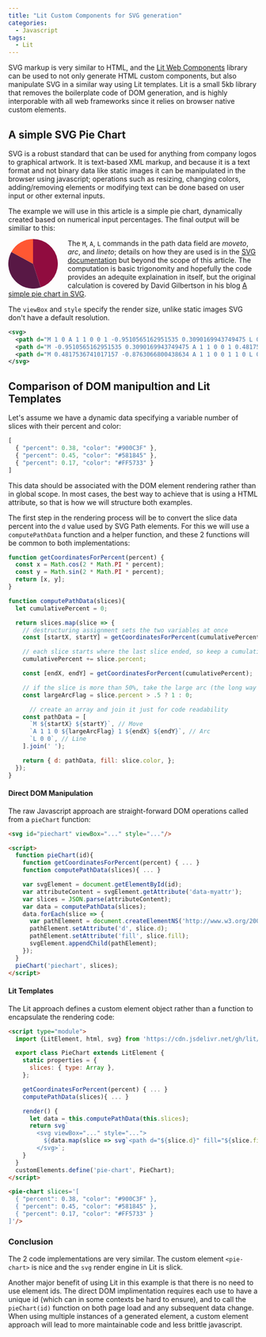 ```yaml
---
title: "Lit Custom Components for SVG generation"
categories:
  - Javascript
tags:
  - Lit
---
```

SVG markup is very similar to HTML, and the [Lit Web Components](https://lit.dev/) library can be used to not only generate HTML custom components, but also manipulate SVG in a similar way using Lit templates. Lit is a small 5kb library that removes the boilerplate code of DOM generation, and is highly interporable with all web frameworks since it relies on browser native custom elements.

## A simple SVG Pie Chart

SVG is a robust standard that can be used for anything from company logos to graphical artwork. It is text-based XML markup, and because it is a text format and not binary data like static images it can be manipulated in the browser using javascript; operations such as resizing, changing colors, adding/removing elements or modifying text can be done based on user input or other external inputs.

The example we will use in this article is a simple pie chart, dynamically created based on numerical input percentages.  The final output will be similiar to this:

<svg xmlns="http://www.w3.org/2000/svg" viewBox="-1 -1 2 2" style="transform: rotate(-90deg);height:100px;float:left;margin-right:20px;">
  <path d="M 1 0 A 1 1 0 0 1 -0.9510565162951535 0.3090169943749475 L 0 0" fill="#900C3F"/>
  <path d="M -0.9510565162951535 0.3090169943749475 A 1 1 0 0 1 0.4817536741017157 -0.8763066800438634 L 0 0" fill="#581845"/>
  <path d="M 0.4817536741017157 -0.8763066800438634 A 1 1 0 0 1 1 0 L 0 0" fill="#FF5733"/>
</svg>

The `M`, `A`, `L` commands in the path data field are _moveto_, _arc_, and _lineto_; details on how they are used is in the [SVG documentation](https://www.w3.org/TR/SVG11/paths.html#PathDataEllipticalArcCommands) but beyond the scope of this article. The computation is basic trigonomity and hopefully the code provides an adequite explaination in itself, but the original calculation is covered by David Gilbertson in his blog [A simple pie chart in SVG](https://medium.com/hackernoon/a-simple-pie-chart-in-svg-dbdd653b6936).

The `viewBox` and `style` specify the render size, unlike static images SVG don't have a default resolution.
<br style="clear:left"/>

```xml
<svg>
  <path d="M 1 0 A 1 1 0 0 1 -0.9510565162951535 0.3090169943749475 L 0 0" fill="#900C3F"/>
  <path d="M -0.9510565162951535 0.3090169943749475 A 1 1 0 0 1 0.4817536741017157 -0.8763066800438634 L 0 0" fill="#581845"/>
  <path d="M 0.4817536741017157 -0.8763066800438634 A 1 1 0 0 1 1 0 L 0 0" fill="#FF5733"/>
</svg>
```

## Comparison of DOM manipultion and Lit Templates

Let's assume we have a dynamic data specifying a variable number of slices with their percent and color:

```javascript
[
  { "percent": 0.38, "color": "#900C3F" },
  { "percent": 0.45, "color": "#581845" },
  { "percent": 0.17, "color": "#FF5733" }
]
```
This data should be associated with the DOM element rendering rather than in global scope.  In most cases, the best way to achieve that is using a HTML attribute, so that is how we will structure both examples.


The first step in the rendering process will be to convert the slice data percent into the `d` value used by SVG Path elements.  For this we will use a `computePathData` function and a helper function, and these 2 functions will be common to both implementations:

```javascript
function getCoordinatesForPercent(percent) {
  const x = Math.cos(2 * Math.PI * percent);
  const y = Math.sin(2 * Math.PI * percent);
  return [x, y];
}

function computePathData(slices){
  let cumulativePercent = 0;

  return slices.map(slice => {
    // destructuring assignment sets the two variables at once
    const [startX, startY] = getCoordinatesForPercent(cumulativePercent);

    // each slice starts where the last slice ended, so keep a cumulative percent
    cumulativePercent += slice.percent;

    const [endX, endY] = getCoordinatesForPercent(cumulativePercent);

    // if the slice is more than 50%, take the large arc (the long way around)
    const largeArcFlag = slice.percent > .5 ? 1 : 0;

      // create an array and join it just for code readability
    const pathData = [
      `M ${startX} ${startY}`, // Move
      `A 1 1 0 ${largeArcFlag} 1 ${endX} ${endY}`, // Arc
      `L 0 0`, // Line
    ].join(' ');

    return { d: pathData, fill: slice.color, };
  });
}
```

#### Direct DOM Manipulation

The raw Javascript approach are straight-forward DOM operations called from a `pieChart` function:

```html
<svg id="piechart" viewBox="..." style="..."/>

<script>
  function pieChart(id){
    function getCoordinatesForPercent(percent) { ... }
    function computePathData(slices){ ... }

    var svgElement = document.getElementById(id);
    var attributeContent = svgElement.getAttribute('data-myattr');
    var slices = JSON.parse(attributeContent);
    var data = computePathData(slices);
    data.forEach(slice => {
      var pathElement = document.createElementNS('http://www.w3.org/2000/svg', 'path');
      pathElement.setAttribute('d', slice.d);
      pathElement.setAttribute('fill', slice.fill);
      svgElement.appendChild(pathElement);
    });
  }
  pieChart('piechart', slices);
</script>
```

#### Lit Templates

The Lit approach defines a custom element object rather than a function to encapsulate the rendering code:

```html
<script type="module">
  import {LitElement, html, svg} from 'https://cdn.jsdelivr.net/gh/lit/dist@2/core/lit-core.min.js';

  export class PieChart extends LitElement {
    static properties = {
      slices: { type: Array },
    };

    getCoordinatesForPercent(percent) { ... }
    computePathData(slices){ ... }

    render() {
      let data = this.computePathData(this.slices);
      return svg`
        <svg viewBox="..." style="...">
          ${data.map(slice => svg`<path d="${slice.d}" fill="${slice.fill}"/>`)}
        </svg>`;
    }
  }
  customElements.define('pie-chart', PieChart);
</script>

<pie-chart slices='[
  { "percent": 0.38, "color": "#900C3F" },
  { "percent": 0.45, "color": "#581845" },
  { "percent": 0.17, "color": "#FF5733" }
]'/>
```

### Conclusion

The 2 code implementations are very similar. The custom element `<pie-chart>` is nice and the `svg` render engine in Lit is slick. 

Another major benefit of using Lit in this example is that there is no need to use element ids. The direct DOM implimentation requires each use to have a unique id (which can in some contexts be hard to ensure), and to call the `pieChart(id)` function on both page load and any subsequent data change.  When using multiple instances of a generated element, a custom element approach will lead to more maintainable code and less brittle javascript.  

